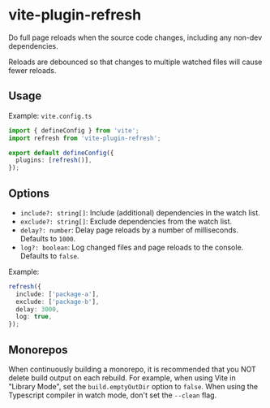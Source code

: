 # vite-plugin-refresh

Do full page reloads when the source code changes, including any non-dev dependencies.

Reloads are debounced so that changes to multiple watched files will cause fewer reloads.

## Usage

Example: `vite.config.ts`

```ts
import { defineConfig } from 'vite';
import refresh from 'vite-plugin-refresh';

export default defineConfig({
  plugins: [refresh()],
});
```

## Options

- `include?: string[]`: Include (additional) dependencies in the watch list.
- `exclude?: string[]`: Exclude dependencies from the watch list.
- `delay?: number`: Delay page reloads by a number of milliseconds. Defaults to `1000`.
- `log?: boolean`: Log changed files and page reloads to the console. Defaults to `false`.

Example:

```ts
refresh({
  include: ['package-a'],
  exclude: ['package-b'],
  delay: 3000,
  log: true,
});
```

## Monorepos

When continuously building a monorepo, it is recommended that you NOT delete build output on each rebuild. For example, when using Vite in "Library Mode", set the `build.emptyOutDir` option to `false`. When using the Typescript compiler in watch mode, don't set the `--clean` flag.
